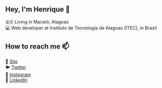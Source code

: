 ## Hey, I'm Henrique 👋

🇧🇷 Living in Maceió, Alagoas <br>
💻 Web developer at Instituto de Tecnologia de Alagoas (ITEC), in Brazil <br>

## How to reach me 📫

🚀 [Site](https://portfolio-peach-nine.vercel.app/) <br>
🐦 [Twitter](https://twitter.com/Henry_bhx) <br>
📸 [Instagram](https://www.instagram.com/bh_xavier) <br>
💼 [LinkedIn](https://www.linkedin.com/in/henrique-barros-xavier-706a04178/)

<!--
**Henryxavierb/henryxavierb** is a ✨ _special_ ✨ repository because its `README.md` (this file) appears on your GitHub profile.

Here are some ideas to get you started:

- 🔭 I’m currently working on ...
- 🌱 I’m currently learning ...
- 👯 I’m looking to collaborate on ...
- 🤔 I’m looking for help with ...
- 💬 Ask me about ...
- 📫 How to reach me: ...
- 😄 Pronouns: ...
- ⚡ Fun fact: ...
-->
